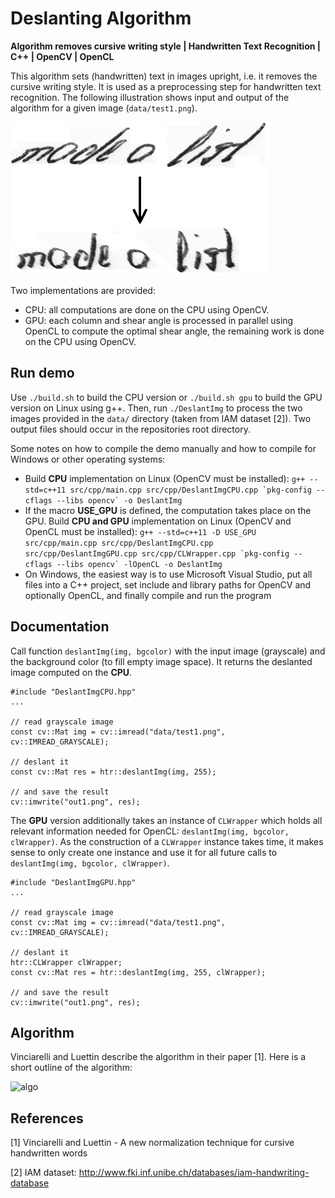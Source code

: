 # Deslanting Algorithm

**Algorithm removes cursive writing style | Handwritten Text Recognition | C++ | OpenCV | OpenCL**

This algorithm sets (handwritten) text in images upright, i.e. it removes the cursive writing style.
It is used as a preprocessing step for handwritten text recognition.
The following illustration shows input and output of the algorithm for a given image (```data/test1.png```).

![deslanting](./doc/deslanting.png)

Two implementations are provided:
* CPU: all computations are done on the CPU using OpenCV.
* GPU: each column and shear angle is processed in parallel using OpenCL to compute the optimal shear angle, the remaining work is done on the CPU using OpenCV.


## Run demo

Use `./build.sh` to build the CPU version or `./build.sh gpu` to build the GPU version on Linux using g++.
Then, run `./DeslantImg` to process the two images provided in the `data/` directory (taken from IAM dataset \[2\]).
Two output files should occur in the repositories root directory.

Some notes on how to compile the demo manually and how to compile for Windows or other operating systems:

* Build **CPU** implementation on Linux (OpenCV must be installed):
```g++ --std=c++11 src/cpp/main.cpp src/cpp/DeslantImgCPU.cpp `pkg-config --cflags --libs opencv` -o DeslantImg ```
* If the macro **USE_GPU** is defined, the computation takes place on the GPU. Build **CPU and GPU** implementation on Linux (OpenCV and OpenCL must be installed):
```g++ --std=c++11 -D USE_GPU src/cpp/main.cpp src/cpp/DeslantImgCPU.cpp src/cpp/DeslantImgGPU.cpp src/cpp/CLWrapper.cpp `pkg-config --cflags --libs opencv` -lOpenCL -o DeslantImg```
* On Windows, the easiest way is to use Microsoft Visual Studio, put all files into a C++ project, set include and library paths for OpenCV and optionally OpenCL, and finally compile and run the program


## Documentation

Call function ```deslantImg(img, bgcolor)``` with the input image (grayscale) and the background color (to fill empty image space).
It returns the deslanted image computed on the **CPU**.

```
#include "DeslantImgCPU.hpp"
...

// read grayscale image
const cv::Mat img = cv::imread("data/test1.png", cv::IMREAD_GRAYSCALE);

// deslant it
const cv::Mat res = htr::deslantImg(img, 255);

// and save the result
cv::imwrite("out1.png", res);
```

The **GPU** version additionally takes an instance of ```CLWrapper``` which holds all relevant information needed for OpenCL: ```deslantImg(img, bgcolor, clWrapper)```.
As the construction of a ```CLWrapper``` instance takes time, it makes sense to only create one instance and use it for all future calls to ```deslantImg(img, bgcolor, clWrapper)```. 

```
#include "DeslantImgGPU.hpp"
...

// read grayscale image
const cv::Mat img = cv::imread("data/test1.png", cv::IMREAD_GRAYSCALE);

// deslant it
htr::CLWrapper clWrapper;
const cv::Mat res = htr::deslantImg(img, 255, clWrapper);

// and save the result
cv::imwrite("out1.png", res);
```


## Algorithm 

Vinciarelli and Luettin describe the algorithm in their paper \[1].
Here is a short outline of the algorithm:

![algo](./doc/algo.png)


## References

\[1\] Vinciarelli and Luettin - A new normalization technique for cursive handwritten words

\[2\] IAM dataset: http://www.fki.inf.unibe.ch/databases/iam-handwriting-database


